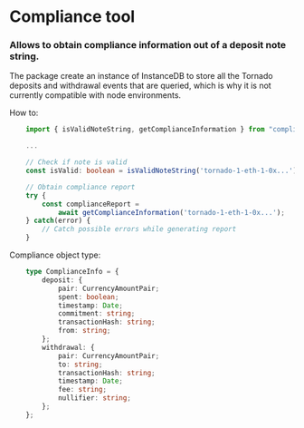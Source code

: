 # Compliance tool

### Allows to obtain compliance information out of a deposit note string.

The package create an instance of InstanceDB to store all the Tornado deposits and withdrawal events
that are queried, which is why it is not currently compatible with node environments.

How to:

```ts
    import { isValidNoteString, getComplianceInformation } from "compliance-tool";

    ...

    // Check if note is valid
    const isValid: boolean = isValidNoteString('tornado-1-eth-1-0x...')

    // Obtain compliance report
    try {
        const complianceReport = 
            await getComplianceInformation('tornado-1-eth-1-0x...');
    } catch(error) {
        // Catch possible errors while generating report
    }
```

Compliance object type:

```ts
    type ComplianceInfo = {
        deposit: {
            pair: CurrencyAmountPair;
            spent: boolean;
            timestamp: Date;
            commitment: string;
            transactionHash: string;
            from: string;
        };
        withdrawal: {
            pair: CurrencyAmountPair;
            to: string;
            transactionHash: string;
            timestamp: Date;
            fee: string;
            nullifier: string;
        };
    };
```